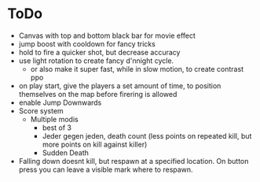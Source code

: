 # ToDo

- Canvas with top and bottom black bar for movie effect 
- jump boost with cooldown for fancy tricks 
- hold to fire a quicker shot, but decrease accuracy 
- use light rotation to create fancy d'nnight cycle.
    - or also make it super fast, while in slow motion, to create contrast ppo
- on play start, give the players a set amount of time, to position themselves on the map before firering is allowed 
- enable Jump Downwards 
- Score system 
    - Multiple modis
        - best of 3 
        - Jeder gegen jeden, death count (less points on repeated kill, but more points on kill against killer) 
        - Sudden Death 
- Falling down doesnt kill, but respawn at a specified location. On button press you can leave a visible mark where to respawn. 
